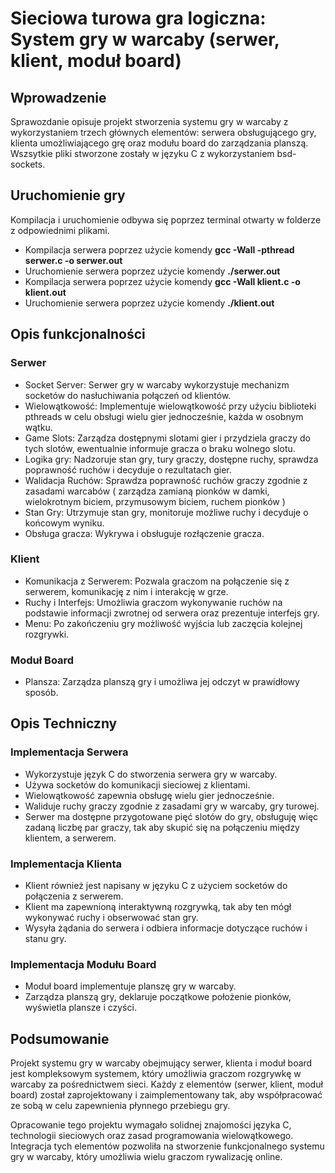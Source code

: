 # Sieciowa turowa gra logiczna: System gry w warcaby (serwer, klient, moduł board)

## Wprowadzenie

Sprawozdanie opisuje projekt stworzenia systemu gry w warcaby z wykorzystaniem trzech głównych elementów: serwera obsługującego gry, klienta umożliwiającego grę oraz modułu board do zarządzania planszą. Wszsytkie pliki stworzone zostały w języku C z wykorzystaniem bsd-sockets.

## Uruchomienie gry
Kompilacja i uruchomienie odbywa się poprzez terminal otwarty w folderze z odpowiednimi plikami.
- Kompilacja serwera poprzez użycie komendy <b>gcc -Wall -pthread serwer.c -o serwer.out</b>
- Uruchomienie serwera poprzez użycie komendy <b>./serwer.out</b>
- Kompilacja serwera poprzez użycie komendy <b>gcc -Wall klient.c -o klient.out</b>
- Uruchomienie serwera poprzez użycie komendy <b>./klient.out</b>

## Opis funkcjonalności

### Serwer
- Socket Server: Serwer gry w warcaby wykorzystuje mechanizm socketów do nasłuchiwania połączeń od klientów.
- Wielowątkowość: Implementuje wielowątkowość przy użyciu biblioteki pthreads w celu obsługi wielu gier jednocześnie, każda w osobnym wątku.
- Game Slots: Zarządza dostępnymi slotami gier i przydziela graczy do tych slotów, ewentualnie informuje gracza o braku wolnego slotu.
- Logika gry: Nadzoruje stan gry, tury graczy, dostępne ruchy, sprawdza poprawność ruchów i decyduje o rezultatach gier.
- Walidacja Ruchów: Sprawdza poprawność ruchów graczy zgodnie z zasadami warcabów ( zarządza zamianą pionków w damki, wielokrotnym biciem, przymusowym biciem, ruchem pionków )
- Stan Gry: Utrzymuje stan gry, monitoruje możliwe ruchy i decyduje o końcowym wyniku.
- Obsługa gracza: Wykrywa i obsługuje rozłączenie gracza. 
### Klient
- Komunikacja z Serwerem: Pozwala graczom na połączenie się z serwerem, komunikację z nim i interakcję w grze.
- Ruchy i Interfejs: Umożliwia graczom wykonywanie ruchów na podstawie informacji zwrotnej od serwera oraz prezentuje interfejs gry.
- Menu: Po zakończeniu gry możliwość wyjścia lub zaczęcia kolejnej rozgrywki.
### Moduł Board
- Plansza: Zarządza planszą gry i umożliwa jej odczyt w prawidłowy sposób.
  
## Opis Techniczny

### Implementacja Serwera
- Wykorzystuje język C do stworzenia serwera gry w warcaby.
- Używa socketów do komunikacji sieciowej z klientami.
- Wielowątkowość zapewnia obsługę wielu gier jednocześnie.
- Waliduje ruchy graczy zgodnie z zasadami gry w warcaby, gry turowej.
- Serwer ma dostępne przygotowane pięć slotów do gry, obsługuję więc zadaną liczbę par graczy, tak aby skupić się na połączeniu między klientem, a serwerem.
### Implementacja Klienta
- Klient również jest napisany w języku C z użyciem socketów do połączenia z serwerem.
- Klient ma zapewnioną interaktywną rozgrywką, tak aby ten mógł wykonywać ruchy i obserwować stan gry.
- Wysyła żądania do serwera i odbiera informacje dotyczące ruchów i stanu gry.
### Implementacja Modułu Board
- Moduł board implementuje planszę gry w warcaby.
- Zarządza planszą gry, deklaruje początkowe położenie pionków, wyświetla plansze i czyści.

## Podsumowanie

Projekt systemu gry w warcaby obejmujący serwer, klienta i moduł board jest kompleksowym systemem, który umożliwia graczom rozgrywkę w warcaby za pośrednictwem sieci. Każdy z elementów (serwer, klient, moduł board) został zaprojektowany i zaimplementowany tak, aby współpracować ze sobą w celu zapewnienia płynnego przebiegu gry.

Opracowanie tego projektu wymagało solidnej znajomości języka C, technologii sieciowych oraz zasad programowania wielowątkowego. Integracja tych elementów pozwoliła na stworzenie funkcjonalnego systemu gry w warcaby, który umożliwia wielu graczom rywalizację online.
